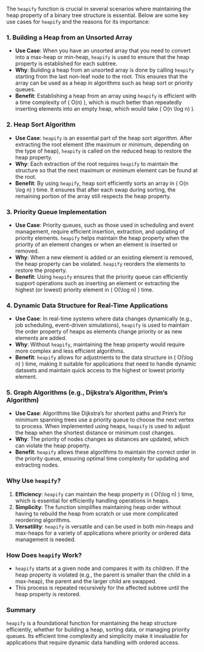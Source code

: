 The `heapify` function is crucial in several scenarios where maintaining the heap property of a binary tree structure is essential. Below are some key use cases for `heapify` and the reasons for its importance:

### 1. **Building a Heap from an Unsorted Array**
- **Use Case**: When you have an unsorted array that you need to convert into a max-heap or min-heap, `heapify` is used to ensure that the heap property is established for each subtree.
- **Why**: Building a heap from an unsorted array is done by calling `heapify` starting from the last non-leaf node to the root. This ensures that the array can be used as a heap in algorithms such as heap sort or priority queues.
- **Benefit**: Establishing a heap from an array using `heapify` is efficient with a time complexity of \( O(n) \), which is much better than repeatedly inserting elements into an empty heap, which would take \( O(n \log n) \).

### 2. **Heap Sort Algorithm**
- **Use Case**: `heapify` is an essential part of the heap sort algorithm. After extracting the root element (the maximum or minimum, depending on the type of heap), `heapify` is called on the reduced heap to restore the heap property.
- **Why**: Each extraction of the root requires `heapify` to maintain the structure so that the next maximum or minimum element can be found at the root.
- **Benefit**: By using `heapify`, heap sort efficiently sorts an array in \( O(n \log n) \) time. It ensures that after each swap during sorting, the remaining portion of the array still respects the heap property.

### 3. **Priority Queue Implementation**
- **Use Case**: Priority queues, such as those used in scheduling and event management, require efficient insertion, extraction, and updating of priority elements. `heapify` helps maintain the heap property when the priority of an element changes or when an element is inserted or removed.
- **Why**: When a new element is added or an existing element is removed, the heap property can be violated. `heapify` reorders the elements to restore the property.
- **Benefit**: Using `heapify` ensures that the priority queue can efficiently support operations such as inserting an element or extracting the highest (or lowest) priority element in \( O(\log n) \) time.

### 4. **Dynamic Data Structure for Real-Time Applications**
- **Use Case**: In real-time systems where data changes dynamically (e.g., job scheduling, event-driven simulations), `heapify` is used to maintain the order property of heaps as elements change priority or as new elements are added.
- **Why**: Without `heapify`, maintaining the heap property would require more complex and less efficient algorithms.
- **Benefit**: `heapify` allows for adjustments to the data structure in \( O(\log n) \) time, making it suitable for applications that need to handle dynamic datasets and maintain quick access to the highest or lowest priority element.

### 5. **Graph Algorithms (e.g., Dijkstra’s Algorithm, Prim’s Algorithm)**
- **Use Case**: Algorithms like Dijkstra’s for shortest paths and Prim’s for minimum spanning trees use a priority queue to choose the next vertex to process. When implemented using heaps, `heapify` is used to adjust the heap when the shortest distance or minimum cost changes.
- **Why**: The priority of nodes changes as distances are updated, which can violate the heap property.
- **Benefit**: `heapify` allows these algorithms to maintain the correct order in the priority queue, ensuring optimal time complexity for updating and extracting nodes.

### **Why Use `heapify`?**
1. **Efficiency**: `heapify` can maintain the heap property in \( O(\log n) \) time, which is essential for efficiently handling operations in heaps.
2. **Simplicity**: The function simplifies maintaining heap order without having to rebuild the heap from scratch or use more complicated reordering algorithms.
3. **Versatility**: `heapify` is versatile and can be used in both min-heaps and max-heaps for a variety of applications where priority or ordered data management is needed.

### **How Does `heapify` Work?**
- `heapify` starts at a given node and compares it with its children. If the heap property is violated (e.g., the parent is smaller than the child in a max-heap), the parent and the larger child are swapped.
- This process is repeated recursively for the affected subtree until the heap property is restored.

### **Summary**
`heapify` is a foundational function for maintaining the heap structure efficiently, whether for building a heap, sorting data, or managing priority queues. Its efficient time complexity and simplicity make it invaluable for applications that require dynamic data handling with ordered access.